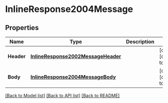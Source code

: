 # InlineResponse2004Message

## Properties
Name | Type | Description | Notes
------------ | ------------- | ------------- | -------------
**Header** | [**InlineResponse2002MessageHeader**](inline_response_200_2_message_header.md) |  | [optional] [default to null]
**Body** | [**InlineResponse2004MessageBody**](inline_response_200_4_message_body.md) |  | [optional] [default to null]

[[Back to Model list]](../README.md#documentation-for-models) [[Back to API list]](../README.md#documentation-for-api-endpoints) [[Back to README]](../README.md)


